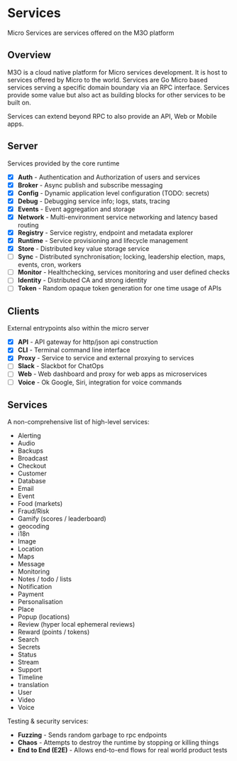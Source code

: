 # Services

Micro Services are services offered on the M3O platform

## Overview

M3O is a cloud native platform for Micro services development. It is host to services offered by Micro to the world. 
Services are Go Micro based services serving a specific domain boundary via an RPC interface. Services provide 
some value but also act as building blocks for other services to be built on.

Services can extend beyond RPC to also provide an API, Web or Mobile apps.

## Server

Services provided by the core runtime

- [x] **Auth** - Authentication and Authorization of users and services
- [x] **Broker** - Async publish and subscribe messaging
- [x] **Config** - Dynamic application level configuration (TODO: secrets)
- [x] **Debug** - Debugging service info; logs, stats, tracing
- [x] **Events** - Event aggregation and storage
- [x] **Network** - Multi-environment service networking and latency based routing
- [x] **Registry** - Service registry, endpoint and metadata explorer
- [x] **Runtime** - Service provisioning and lifecycle management
- [x] **Store** - Distributed key value storage service
- [ ] **Sync** - Distributed synchronisation; locking, leadership election, maps, events, cron, workers
- [ ] **Monitor** - Healthchecking, services monitoring and user defined checks
- [ ] **Identity** - Distributed CA and strong identity
- [ ] **Token** - Random opaque token generation for one time usage of APIs

## Clients

External entrypoints also within the micro server

- [x] **API** - API gateway for http/json api construction
- [x] **CLI** - Terminal command line interface
- [x] **Proxy** - Service to service and external proxying to services
- [ ] **Slack** - Slackbot for ChatOps
- [ ] **Web** - Web dashboard and proxy for web apps as microservices
- [ ] **Voice** - Ok Google, Siri, integration for voice commands

## Services

A non-comprehensive list of high-level services:

- Alerting
- Audio
- Backups
- Broadcast
- Checkout
- Customer
- Database
- Email
- Event
- Food (markets)
- Fraud/Risk
- Gamify (scores / leaderboard)
- geocoding
- i18n
- Image
- Location
- Maps
- Message
- Monitoring
- Notes / todo / lists
- Notification
- Payment
- Personalisation
- Place
- Popup (locations)
- Review (hyper local ephemeral reviews)
- Reward (points / tokens)
- Search
- Secrets
- Status
- Stream
- Support
- Timeline
- translation
- User
- Video
- Voice
  
Testing & security services:

- **Fuzzing** - Sends random garbage to rpc endpoints
- **Chaos** - Attempts to destroy the runtime by stopping or killing things
- **End to End (E2E)** - Allows end-to-end flows for real world product tests

